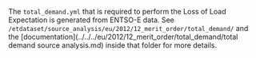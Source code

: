 The `total_demand.yml` that is required to perform the Loss of Load Expectation is generated from ENTSO-E data. See `/etdataset/source_analysis/eu/2012/12_merit_order/total_demand/` and the [documentation](../../../eu/2012/12_merit_order/total_demand/total demand source analysis.md) inside that folder for more details.


